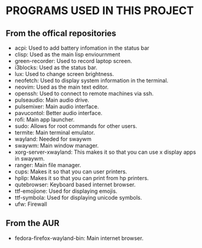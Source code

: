 PROGRAMS USED IN THIS PROJECT
=============================

From the offical repositories
-----------------------------
- acpi: Used to add battery infomation in the status bar
- clisp: Used as the main lisp enviournment
- green-recorder: Used to record laptop screen.
- i3blocks: Used as the status bar.
- lux: Used to change screen brightness.
- neofetch: Used to display system information in the terminal.
- neovim: Used as the main text editor.
- openssh: Used to connect to remote machines via ssh.
- pulseaudio: Main audio drive.
- pulsemixer: Main audio interface.
- pavucontol: Better audio interface.
- rofi: Main app launcher.
- sudo: Allows for root commands for other users.
- termite: Main terminal emulator.
- wayland: Needed for swaywm
- swaywm: Main window manager.
- xorg-server-xwayland: This makes it so that you can use x display apps in swaywm.
- ranger: Main file manager.
- cups: Makes it so that you can user printers.
- hplip: Makes it so that you can print from hp printers.
- qutebrowser: Keyboard based internet browser.
- ttf-emojione: Used for displaying emojis.
- ttf-symbola: Used for displaying unicode symbols.
- ufw: Firewall

From the AUR
------------
- fedora-firefox-wayland-bin: Main internet browser.
